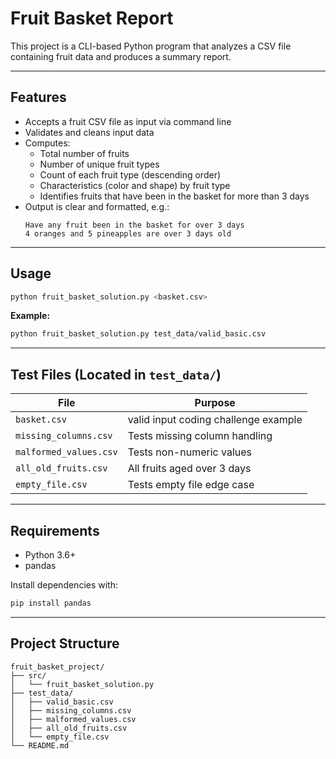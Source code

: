 
# Fruit Basket Report

This project is a CLI-based Python program that analyzes a CSV file containing fruit data and produces a summary report.

---

## Features

- Accepts a fruit CSV file as input via command line
- Validates and cleans input data
- Computes:
  - Total number of fruits
  - Number of unique fruit types
  - Count of each fruit type (descending order)
  - Characteristics (color and shape) by fruit type
  - Identifies fruits that have been in the basket for more than 3 days
- Output is clear and formatted, e.g.:
  ```
  Have any fruit been in the basket for over 3 days
  4 oranges and 5 pineapples are over 3 days old
  ```

---

## Usage

```bash
python fruit_basket_solution.py <basket.csv>
```

**Example:**
```bash
python fruit_basket_solution.py test_data/valid_basic.csv
```

---

## Test Files (Located in `test_data/`)

| File                    | Purpose                              |
|-------------------------|--------------------------------------|
| `basket.csv`            | valid input coding challenge example |
| `missing_columns.csv`   | Tests missing column handling        |
| `malformed_values.csv`  | Tests non-numeric values             |
| `all_old_fruits.csv`    | All fruits aged over 3 days          |
| `empty_file.csv`        | Tests empty file edge case           |

---

## Requirements

- Python 3.6+
- pandas

Install dependencies with:

```bash
pip install pandas
```

---

## Project Structure

```
fruit_basket_project/
├── src/
│   └── fruit_basket_solution.py
├── test_data/
│   ├── valid_basic.csv
│   ├── missing_columns.csv
│   ├── malformed_values.csv
│   ├── all_old_fruits.csv
│   └── empty_file.csv
└── README.md
```
